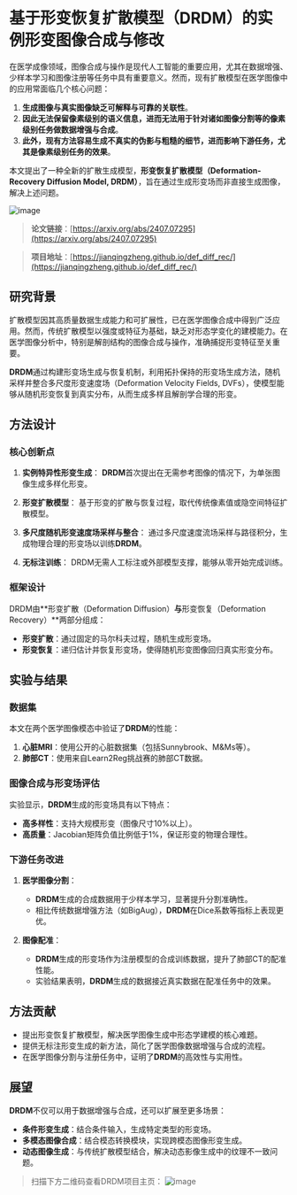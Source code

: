 # 基于形变恢复扩散模型（DRDM）的实例形变图像合成与修改 #

在医学成像领域，图像合成与操作是现代人工智能的重要应用，尤其在数据增强、少样本学习和图像注册等任务中具有重要意义。然而，现有扩散模型在医学图像中的应用常面临几个核心问题：
1. **生成图像与真实图像缺乏可解释与可靠的关联性**。
2. **因此无法保留像素级别的语义信息，进而无法用于针对诸如图像分割等的像素级别任务做数据增强与合成**。
2. **此外，现有方法容易生成不真实的伪影与粗糙的细节，进而影响下游任务，尤其是像素级别任务的效果**。

本文提出了一种全新的扩散生成模型，**形变恢复扩散模型（Deformation-Recovery Diffusion Model, DRDM）**，旨在通过生成形变场而非直接生成图像，解决上述问题。

![image](https://github.com/jianqingzheng/def_diff_rec/blob/main/docs/static/images/graphic_abstract.png)

> **论文链接**：[https://arxiv.org/abs/2407.07295](https://arxiv.org/abs/2407.07295)

> **项目地址**：[https://jianqingzheng.github.io/def_diff_rec/](https://jianqingzheng.github.io/def_diff_rec/)

## 研究背景 ##

扩散模型因其高质量数据生成能力和可扩展性，已在医学图像合成中得到广泛应用。然而，传统扩散模型以强度或特征为基础，缺乏对形态学变化的建模能力。在医学图像分析中，特别是解剖结构的图像合成与操作，准确捕捉形变特征至关重要。

**DRDM**通过构建形变场生成与恢复机制，利用拓扑保持的形变场生成方法，随机采样并整合多尺度形变速度场（Deformation Velocity Fields, DVFs），使模型能够从随机形变恢复到真实分布，从而生成多样且解剖学合理的形变。



## 方法设计 ##

### 核心创新点 ###

1. **实例特异性形变生成**：
   **DRDM**首次提出在无需参考图像的情况下，为单张图像生成多样化形变。

2. **形变扩散模型**：
   基于形变的扩散与恢复过程，取代传统像素值或隐空间特征扩散模型。

3. **多尺度随机形变速度场采样与整合**：
   通过多尺度速度流场采样与路径积分，生成物理合理的形变场以训练**DRDM**。

4. **无标注训练**：
   DRDM无需人工标注或外部模型支撑，能够从零开始完成训练。

### 框架设计 ###

DRDM由**形变扩散（Deformation Diffusion）**与**形变恢复（Deformation Recovery）**两部分组成：
- **形变扩散**：通过固定的马尔科夫过程，随机生成形变场。
- **形变恢复**：递归估计并恢复形变场，使得随机形变图像回归真实形变分布。

## 实验与结果 ##

### 数据集 ###
本文在两个医学图像模态中验证了**DRDM**的性能：
1. **心脏MRI**：使用公开的心脏数据集（包括Sunnybrook、M&Ms等）。
2. **肺部CT**：使用来自Learn2Reg挑战赛的肺部CT数据。

### 图像合成与形变场评估 ###
实验显示，**DRDM**生成的形变场具有以下特点：
- **高多样性**：支持大规模形变（图像尺寸10%以上）。
- **高质量**：Jacobian矩阵负值比例低于1%，保证形变的物理合理性。

### 下游任务改进 ###
1. **医学图像分割**：
   - **DRDM**生成的合成数据用于少样本学习，显著提升分割准确性。
   - 相比传统数据增强方法（如BigAug），**DRDM**在Dice系数等指标上表现更优。

2. **图像配准**：
   - **DRDM**生成的形变场作为注册模型的合成训练数据，提升了肺部CT的配准性能。
   - 实验结果表明，**DRDM**生成的数据接近真实数据在配准任务中的效果。

## 方法贡献 ##

- 提出形变恢复扩散模型，解决医学图像生成中形态学建模的核心难题。
- 提供无标注形变生成的新方法，简化了医学图像数据增强与合成的流程。
- 在医学图像分割与注册任务中，证明了**DRDM**的高效性与实用性。

## 展望 ##

**DRDM**不仅可以用于数据增强与合成，还可以扩展至更多场景：
- **条件形变生成**：结合条件输入，生成特定类型的形变场。
- **多模态图像合成**：结合模态转换模块，实现跨模态图像形变生成。
- **动态图像生成**：与传统扩散模型结合，解决动态影像生成中的纹理不一致问题。


> 扫描下方二维码查看DRDM项目主页：
![image](https://github.com/jianqingzheng/def_diff_rec/blob/main/docs/drdm_project_page.png)
